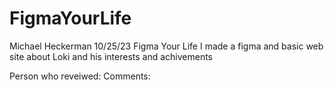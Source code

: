 # FigmaYourLife
Michael Heckerman
10/25/23
Figma Your Life
I made a figma and basic web site about Loki and his interests and achivements

Person who reveiwed:
Comments:
